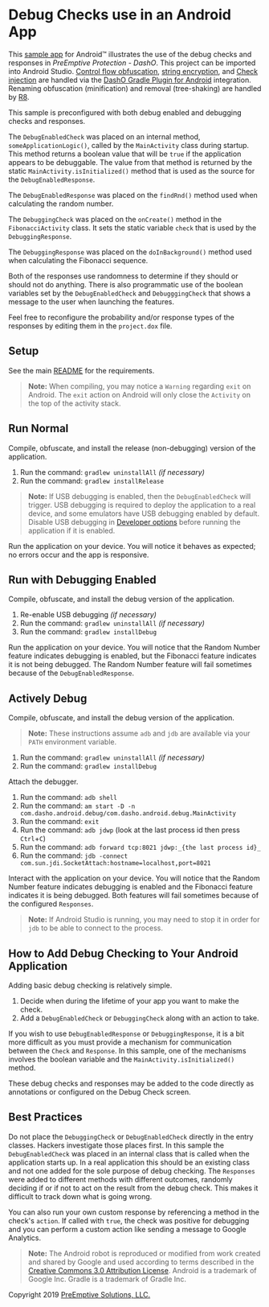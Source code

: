 # Debug Checks use in an Android App

This [sample app](../README.md#sample_desc) for Android&trade; illustrates the use of the debug checks and responses in _PreEmptive Protection - DashO_.
This project can be imported into Android Studio.
[Control flow obfuscation](https://www.preemptive.com/dasho/pro/10.0/userguide/en/understanding_obfuscation_control.html), [string encryption](https://www.preemptive.com/dasho/pro/10.0/userguide/en/understanding_obfuscation_string_encryption.html), and [Check injection](https://www.preemptive.com/dasho/pro/10.0/userguide/en/understanding_checks_overview.html) are handled via the [DashO Gradle Plugin for Android](https://www.preemptive.com/dasho/pro/10.0/userguide/en/ref_dagp_index.html) integration.
Renaming obfuscation (minification) and removal (tree-shaking) are handled by [R8](https://r8-docs.preemptive.com/).

This sample is preconfigured with both debug enabled and debugging checks and responses.

The `DebugEnabledCheck` was placed on an internal method, `someApplicationLogic()`, called by the `MainActivity` class during startup.
This method returns a boolean value that will be `true` if the application appears to be debuggable.
The value from that method is returned by the static `MainActivity.isInitialized()` method that is used as the source for the `DebugEnabledResponse`.

The `DebugEnabledResponse` was placed on the `findRnd()` method used when calculating the random number.

The `DebuggingCheck` was placed on the `onCreate()` method in the `FibonacciActivity` class.
It sets the static variable `check` that is used by the `DebuggingResponse`.

The `DebuggingResponse` was placed on the `doInBackground()` method used when calculating the Fibonacci sequence.

Both of the responses use randomness to determine if they should or should not do anything.
There is also programmatic use of the boolean variables set by the `DebugEnabledCheck` and `DebugggingCheck` that shows a message to the user when launching the features.

Feel free to reconfigure the probability and/or response types of the responses by editing them in the `project.dox` file.

## Setup

See the main [README](../README.md) for the requirements.

>**Note:** When compiling, you may notice a `Warning` regarding `exit` on Android.
>The `exit` action on Android will only close the `Activity` on the top of the activity stack.

## Run Normal

Compile, obfuscate, and install the release (non-debugging) version of the application.

1.  Run the command: `gradlew uninstallAll` _(if necessary)_
2.  Run the command: `gradlew installRelease`

>**Note:** If USB debugging is enabled, then the `DebugEnabledCheck` will trigger.
>USB debugging is required to deploy the application to a real device, and some emulators have USB debugging enabled by default.
>Disable USB debugging in [Developer options](https://developer.android.com/studio/debug/dev-options) before running the application if it is enabled.

Run the application on your device.
You will notice it behaves as expected; no errors occur and the app is responsive.

## Run with Debugging Enabled

Compile, obfuscate, and install the debug version of the application.

1.  Re-enable USB debugging _(if necessary)_
2.  Run the command: `gradlew uninstallAll` _(if necessary)_
3.  Run the command: `gradlew installDebug`

Run the application on your device.
You will notice that the Random Number feature indicates debugging is enabled, but the Fibonacci feature indicates it is not being debugged.
The Random Number feature will fail sometimes because of the `DebugEnabledResponse`.

## Actively Debug

Compile, obfuscate, and install the debug version of the application.

>**Note:** These instructions assume `adb` and `jdb` are available via your `PATH` environment variable.

1.  Run the command: `gradlew uninstallAll` _(if necessary)_
2.  Run the command: `gradlew installDebug`

Attach the debugger.

1.  Run the command: `adb shell`
2.  Run the command: `am start -D -n com.dasho.android.debug/com.dasho.android.debug.MainActivity`
3.  Run the command: `exit`
4.  Run the command: `adb jdwp` (look at the last process id then press `Ctrl`+`C`)
5.  Run the command: `adb forward tcp:8021 jdwp:_{the last process id}_`
6.  Run the command: `jdb -connect com.sun.jdi.SocketAttach:hostname=localhost,port=8021`

Interact with the application on your device.
You will notice that the Random Number feature indicates debugging is enabled and the Fibonacci feature indicates it is being debugged.
Both features will fail sometimes because of the configured `Responses`.

>**Note:** If Android Studio is running, you may need to stop it in order for `jdb` to be able to connect to the process.

## How to Add Debug Checking to Your Android Application

Adding basic debug checking is relatively simple.

1.  Decide when during the lifetime of your app you want to make the check.
2.  Add a `DebugEnabledCheck` or `DebuggingCheck` along with an action to take.

If you wish to use `DebugEnabledResponse` or `DebuggingResponse`, it is a bit more difficult as you must provide a mechanism for communication between the `Check` and `Response`.
In this sample, one of the mechanisms involves the boolean variable and the `MainActivity.isInitialized()` method.

These debug checks and responses may be added to the code directly as annotations or configured on the Debug Check screen.

## Best Practices

Do not place the `DebuggingCheck` or `DebugEnabledCheck` directly in the entry classes.
Hackers investigate those places first.
In this sample the `DebugEnabledCheck` was placed in an internal class that is called when the application starts up.
In a real application this should be an existing class and not one added for the sole purpose of debug checking.
The `Responses` were added to different methods with different outcomes, randomly deciding if or if not to act on the result from the debug check.
This makes it difficult to track down what is going wrong.

You can also run your own custom response by referencing a method in the check's `action`.
If called with `true`, the check was positive for debugging and you can perform a custom action like sending a message to Google Analytics.

>**Note:** The Android robot is reproduced or modified from work created and shared by Google and used according to terms described in the [Creative Commons 3.0 Attribution License](http://creativecommons.org/licenses/by/3.0/).
Android is a trademark of Google Inc.
Gradle is a trademark of Gradle Inc.

Copyright 2019 [PreEmptive Solutions, LLC.](https://www.preemptive.com)
